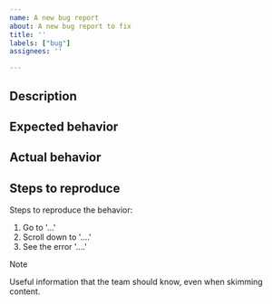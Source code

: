 ```yaml
---
name: A new bug report
about: A new bug report to fix
title: ''
labels: ["bug"]
assignees: ''

---
```


## Description

<!-- A clear and concise description of what the bug is. -->
<!-- Include the env description: device, OS version, app version (or SHA of the corresponding commit), etc. -->

## Expected behavior

<!-- A clear and concise description of what you expect to happen. -->

## Actual behavior

<!-- A clear and concise description of what happens actually. -->
<!-- It's important to show the difference from the expected behaviour. -->

## Steps to reproduce

Steps to reproduce the behavior:

1. Go to '...'
1. Scroll down to '....'
1. See the error '....'

<!-- You can add any useful context about the bug, notes, comments, or screenshots if it makes sense. -->
<!-- You can use keywords "[!NOTE]", "[!TIP]", "[!IMPORTANT]", "[!WARNING]", "[!CAUTION]". -->

> [!NOTE]
> Useful information that the team should know, even when skimming content.

